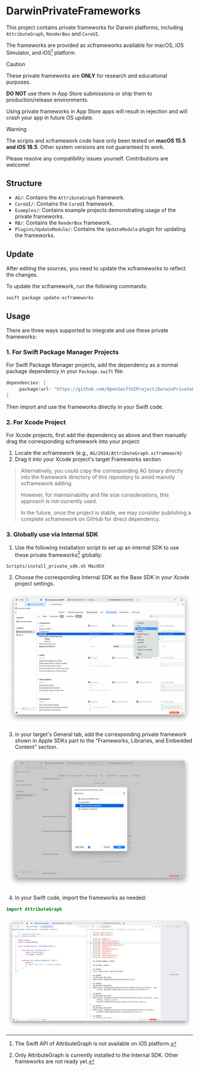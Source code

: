 # DarwinPrivateFrameworks

This project contains private frameworks for Darwin platforms, including `AttributeGraph`, `RenderBox` and `CoreUI`.

The frameworks are provided as xcframeworks available for macOS, iOS Simulator, and iOS[^1] platform.

> [!CAUTION]
> These private frameworks are **ONLY** for research and educational purposes.
>
> **DO NOT** use them in App Store submissions or ship them to production/release environments.
>
> Using private frameworks in App Store apps will result in rejection and will crash your app in future OS update.

> [!WARNING]
> The scripts and xcframework code have only been tested on **macOS 15.5 and iOS 18.5**. Other system versions are not guaranteed to work.
>
> Please resolve any compatibility issues yourself. Contributions are welcome!

## Structure

- `AG/`: Contains the `AttributeGraph` framework.
- `CoreUI/`: Contains the `CoreUI` framework.
- `Examples/`: Contains example projects demonstrating usage of the private frameworks.
- `RB/`: Contains the `RenderBox` framework.
- `Plugins/UpdateModule/`: Contains the `UpdateModule` plugin for updating the frameworks.

## Update

After editing the sources, you need to update the xcframeworks to reflect the changes.

To update the xcframework, run the following commands:

```shell
swift package update-xcframeworks
```

## Usage

There are three ways supported to integrate and use these private frameworks:

### 1. For Swift Package Manager Projects

For Swift Package Manager projects, add the dependency as a normal package dependency in your `Package.swift` file:

```swift
dependencies: [
    .package(url: "https://github.com/OpenSwiftUIProject/DarwinPrivateFrameworks.git", from: "0.0.2"),
]
```

Then import and use the frameworks directly in your Swift code.

### 2. For Xcode Project

For Xcode projects, first add the dependency as above and then manually drag the corresponding xcframework into your project:

1. Locate the xcframework (e.g., `AG/2024/AttributeGraph.xcframework`)
2. Drag it into your Xcode project's target Frameworks section

> Alternatively, you could copy the corresponding AG binary directly into the framework directory of this repository to avoid manully xcframework adding.
>
> However, for maintainability and file size considerations, this approach is not currently used.
>
> In the future, once the project is stable, we may consider publishing a complete xcframework on GitHub for direct dependency.

### 3. Globally use via Internal SDK

1. Use the following installation script to set up an internal SDK to use these private frameworks[^2] globally:

```shell
Scripts/install_private_sdk.sh MacOSX
```

2. Choose the corresponding Internal SDK as the Base SDK in your Xcode project settings.

![](Screenshots/base_sdk.png)

3. in your target's General tab, add the corresponding private framework shown in Apple SDKs part to the "Frameworks, Libraries, and Embedded Content" section.

![](Screenshots/add_framework.png)

4. In your Swift code, import the frameworks as needed:

```swift
import AttributeGraph
```

![](Screenshots/import_framework.png)

[^1]: The Swift API of AttributeGraph is not available on iOS platform.

[^2]: Only AttributeGraph is currently installed to the Internal SDK. Other frameworks are not ready yet.
